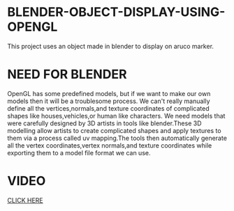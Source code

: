 # BLENDER-OBJECT-DISPLAY-USING-OPENGL
This project uses an object made in blender to display on aruco marker.

# NEED FOR BLENDER
OpenGL has some predefined models, but if we want to make our own models then it will be a troublesome process.
We can't really manually define all the vertices,normals,and texture coordinates of complicated shapes like houses,vehicles,or human like characters.
We need models that were carefully designed by 3D artists in tools like blender.These 3D modelling allow artists to create complicated shapes and
apply textures to them via a process called uv mapping.The tools then automatically generate all the vertex coordinates,vertex normals,and texture coordinates
while exporting them to a model file format we can use.

# VIDEO
[CLICK HERE](https://drive.google.com/file/d/1DWFmU4tC98cRJJFpP_xXX1DjfZF_z_RZ/view?usp=sharing)
